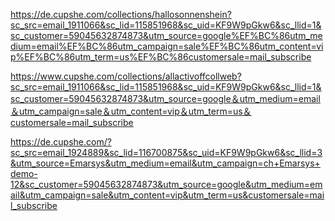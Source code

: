 https://de.cupshe.com/collections/hallosonnenshein?sc_src=email_1911066&sc_lid=115851968&sc_uid=KF9W9pGkw6&sc_llid=1&sc_customer=59045632874873&utm_source=google%EF%BC%86utm_medium=email%EF%BC%86utm_campaign=sale%EF%BC%86utm_content=vip%EF%BC%86utm_term=us%EF%BC%86customersale=mail_subscribe


https://www.cupshe.com/collections/allactivoffcollweb?sc_src=email_1911066&sc_lid=115851968&sc_uid=KF9W9pGkw6&sc_llid=1&sc_customer=59045632874873&utm_source=google＆utm_medium=email＆utm_campaign=sale＆utm_content=vip＆utm_term=us＆customersale=mail_subscribe


https://de.cupshe.com/?sc_src=email_1924889&sc_lid=116700875&sc_uid=KF9W9pGkw6&sc_llid=3&utm_source=Emarsys&utm_medium=email&utm_campaign=ch+Emarsys+demo-12&sc_customer=59045632874873&utm_source=google&utm_medium=email&utm_campaign=sale&utm_content=vip&utm_term=us&customersale=mail_subscribe
